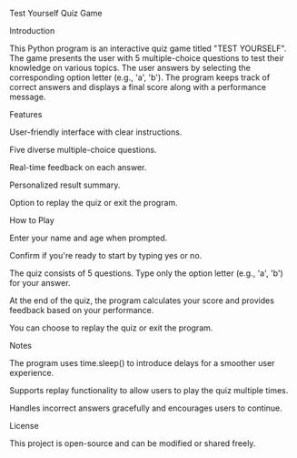 Test Yourself Quiz Game

Introduction

This Python program is an interactive quiz game titled "TEST YOURSELF". The game presents the user with 5 multiple-choice questions to test their knowledge on various topics. The user answers by selecting the corresponding option letter (e.g., 'a', 'b'). The program keeps track of correct answers and displays a final score along with a performance message.

Features

User-friendly interface with clear instructions.

Five diverse multiple-choice questions.

Real-time feedback on each answer.

Personalized result summary.

Option to replay the quiz or exit the program.

How to Play

Enter your name and age when prompted.

Confirm if you're ready to start by typing yes or no.

The quiz consists of 5 questions. Type only the option letter (e.g., 'a', 'b') for your answer.

At the end of the quiz, the program calculates your score and provides feedback based on your performance.

You can choose to replay the quiz or exit the program.

Notes

The program uses time.sleep() to introduce delays for a smoother user experience.

Supports replay functionality to allow users to play the quiz multiple times.

Handles incorrect answers gracefully and encourages users to continue.

License

This project is open-source and can be modified or shared freely.
